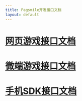 ```yaml
---
title: Pagsmile开发接口文档
layout: default
---
```


# [网页游戏接口文档](api/WebPage)

# [微端游戏接口文档](#fcontrol)

# [手机SDK接口文档](#fcontrol)




